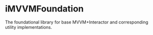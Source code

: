 # iMVVMFoundation
The foundational library for base MVVM+Interactor and corresponding utility implementations.
